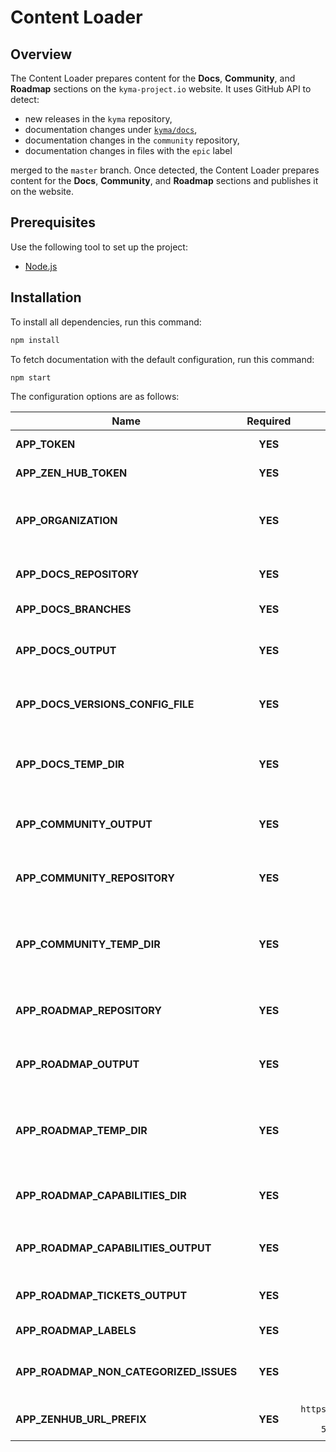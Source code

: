 # Content Loader

## Overview

The Content Loader prepares content for the **Docs**, **Community**, and **Roadmap** sections on the `kyma-project.io` website. It uses GitHub API to detect:

- new releases in the `kyma` repository,
- documentation changes under [`kyma/docs`](https://github.com/kyma-project/kyma/tree/master/docs),
- documentation changes in the `community` repository,
- documentation changes in files with the `epic` label

merged to the `master` branch. Once detected, the Content Loader prepares content for the **Docs**, **Community**, and **Roadmap** sections and publishes it on the website.

## Prerequisites

Use the following tool to set up the project:

- [Node.js](https://nodejs.org/en/)

## Installation

To install all dependencies, run this command:

``` bash
npm install
```

To fetch documentation with the default configuration, run this command:

``` bash
npm start
```

The configuration options are as follows:

| Name                                    | Required | Default value            | Description                                                           |
| ----------------------------------------| :------: | :----------------------: | --------------------------------------------------------------------- |
| **APP_TOKEN**                           | **YES**  | `null`                   | GitHub API OAuth token                                            |
| **APP_ZEN_HUB_TOKEN**                   | **YES**  | `null`                   | ZenHub API OAuth token                                            |
| **APP_ORGANIZATION**                    | **YES**  | `kyma-project`           | GitHub organization that owns a given repository                  |
| **APP_DOCS_REPOSITORY**                 | **YES**  | `kyma`                   | Repository with documentation                                     |
| **APP_DOCS_BRANCHES**                   | **YES**  | `["master"]`             | Branches with documentation                                       |
| **APP_DOCS_OUTPUT**                     | **YES**  | `docs`                   | Path for storing the documentation results                        |
| **APP_DOCS_VERSIONS_CONFIG_FILE**       | **YES**  | `versions.json`          | Path to the website documentation configuration                   |
| **APP_DOCS_TEMP_DIR**                   | **YES**  | `tempDocsDir`            | Path for storing temporary data for documentation                 |
| **APP_COMMUNITY_OUTPUT**                | **YES**  | `community`              | Path for storing the community content results                    |
| **APP_COMMUNITY_REPOSITORY**            | **YES**  | `community`              | Repository with the community content                             |
| **APP_COMMUNITY_TEMP_DIR**              | **YES**  | `tempCommunityDir`       | Path for storing temporary data for the community content             |
| **APP_ROADMAP_REPOSITORY**              | **YES**  | `community`              | Repository with capabilities descriptions                         |
| **APP_ROADMAP_OUTPUT**                  | **YES**  | `roadmap`                | Path for storing the roadmap content results                      |
| **APP_ROADMAP_TEMP_DIR**                | **YES**  | `tempRoadmapDir`         | Path for storing temporary data for the roadmap content               |
| **APP_ROADMAP_CAPABILITIES_DIR**        | **YES**  | `capabilities`           | Capabilities location in the `community` repository                 |
| **APP_ROADMAP_CAPABILITIES_OUTPUT**     | **YES**  | `roadmap/capabilities`   | Path for storing the capabilities results                         |
| **APP_ROADMAP_TICKETS_OUTPUT**          | **YES**  | `roadmap/tickets.json`   | Path for storing the tickets results                              |
| **APP_ROADMAP_LABELS**                  | **YES**  | `["Epic"]`               | Labels for tickets                                                |
| **APP_ROADMAP_NON_CATEGORIZED_ISSUES**  | **YES**  | `Future`                 | Release name for non-categorized issues                           |
| **APP_ZENHUB_URL_PREFIX**               | **YES**  | `https://app.zenhub.com/workspaces/kyma---all-repositories-5b6d5985084045741e744dea/issues` | Prefix to a ZenHub issue URL |
